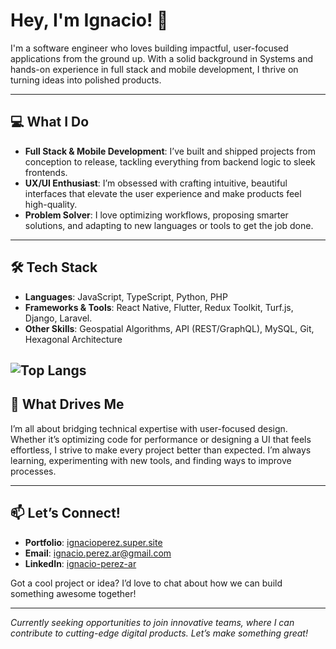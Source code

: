 # Hey, I'm Ignacio! 👋

I'm a software engineer who loves building impactful, user-focused applications from the ground up. With a solid background in Systems and hands-on experience in full stack and mobile development, I thrive on turning ideas into polished products.

---

## 💻 What I Do

- **Full Stack & Mobile Development**: I’ve built and shipped projects from conception to release, tackling everything from backend logic to sleek frontends.
- **UX/UI Enthusiast**: I’m obsessed with crafting intuitive, beautiful interfaces that elevate the user experience and make products feel high-quality.
- **Problem Solver**: I love optimizing workflows, proposing smarter solutions, and adapting to new languages or tools to get the job done.

---

## 🛠️ Tech Stack

- **Languages**: JavaScript, TypeScript, Python, PHP
- **Frameworks & Tools**: React Native, Flutter, Redux Toolkit, Turf.js, Django, Laravel.
- **Other Skills**: Geospatial Algorithms, API (REST/GraphQL), MySQL, Git, Hexagonal Architecture

![Top Langs](https://github-readme-stats.vercel.app/api/top-langs/?username=igperez-ar&layout=compact)
---

## 🌟 What Drives Me

I’m all about bridging technical expertise with user-focused design. Whether it’s optimizing code for performance or designing a UI that feels effortless, I strive to make every project better than expected. I’m always learning, experimenting with new tools, and finding ways to improve processes.

---

## 📫 Let’s Connect!
<!---
![GitHub followers](https://img.shields.io/github/followers/igperez-ar)
-->
- **Portfolio**: [ignacioperez.super.site](https://ignacioperez.super.site/)
- **Email**: [ignacio.perez.ar@gmail.com](ignacio.perez.ar@gmail.com)
- **LinkedIn**: [ignacio-perez-ar](https://www.linkedin.com/in/ignacio-perez-ar)

Got a cool project or idea? I’d love to chat about how we can build something awesome together!

---

*Currently seeking opportunities to join innovative teams, where I can contribute to cutting-edge digital products. Let’s make something great!*
